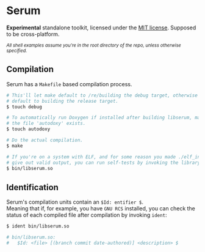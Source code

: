 # Serum #
**Experimental** standalone toolkit, licensed under the [MIT license](./COPYING.md). Supposed to be cross-platform.

<sup>*All shell examples assume you're in the root directory of the repo, unless otherwise specified.*</sup>

## Compilation ##
Serum has a `Makefile` based compilation process.
```sh
# This'll let make default to /re/building the debug target, otherwise it'll
# default to building the release target.
$ touch debug

# To automatically run Doxygen if installed after building libserum, make sure
# the file 'autodoxy' exists.
$ touch autodoxy

# Do the actual compilation.
$ make

# If you're on a system with ELF, and for some reason you made ./elf_interp.sh
# give out valid output, you can run self-tests by invoking the library itself:
$ bin/libserum.so
```

## Identification ##
Serum's compilation units contain an `$Id: entifier $`.<br/>
Meaning that if, for example, you have `GNU RCS` installed, you can check the status of each compiled file after compilation by invoking `ident`:
```sh
$ ident bin/libserum.so

# bin/libserum.so:
#	$Id: <file> [(branch commit date-authored)] <description> $
```
